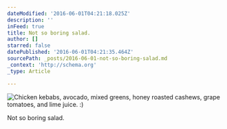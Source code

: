 ```yaml
---
dateModified: '2016-06-01T04:21:18.025Z'
description: ''
inFeed: true
title: Not so boring salad.
author: []
starred: false
datePublished: '2016-06-01T04:21:35.464Z'
sourcePath: _posts/2016-06-01-not-so-boring-salad.md
_context: 'http://schema.org'
_type: Article

---
```

![Chicken kebabs, avocado, mixed greens, honey roasted cashews, grape tomatoes, and lime juice. :)](https://the-grid-user-content.s3-us-west-2.amazonaws.com/ea8dce25-c604-4ad5-a31f-a93be72bc154.jpg)

Not so boring salad.
